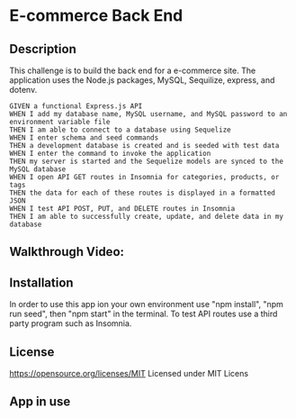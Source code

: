 # E-commerce Back End

## Description
This challenge is to build the back end for a e-commerce site. The application uses the Node.js packages, MySQL, Sequilize, express, and dotenv.

	GIVEN a functional Express.js API
	WHEN I add my database name, MySQL username, and MySQL password to an environment variable file
	THEN I am able to connect to a database using Sequelize
	WHEN I enter schema and seed commands
	THEN a development database is created and is seeded with test data
	WHEN I enter the command to invoke the application
	THEN my server is started and the Sequelize models are synced to the MySQL database
	WHEN I open API GET routes in Insomnia for categories, products, or tags
	THEN the data for each of these routes is displayed in a formatted JSON
	WHEN I test API POST, PUT, and DELETE routes in Insomnia
	THEN I am able to successfully create, update, and delete data in my database

## Walkthrough Video: 
## Installation
In order to use this app ion your own environment use "npm install", "npm run seed", then "npm start" in the terminal. To test API routes use a third party program such as Insomnia.
## License
https://opensource.org/licenses/MIT 
Licensed under MIT Licens
## App in use
